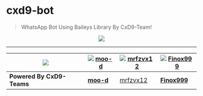 # cxd9-bot
> WhatsApp Bot Using Baileys Library By CxD9-Team!

<p align="center">
  <a href="https://github.com/CxD9-Teams">
    <img src="https://github.com/cxd9-Teams.png?size=100">
  </a>
</p>

---

<a href="https://github.com/CxD9-Teams"><img src="https://github.com/CxD9-Teams.png"></a> | <a href="https://github.com/moo-d"><img title="moo-d" src="https://github.com/moo-d.png" size="200"></a> | [![mrfzvx12](https://github.com/mrfzvx12.png)](https://github.com/mrfzvx12) | [![Finox999](https://github.com/Finox999.png)](https://github.com/Finox999)
----|----|----|----
**Powered By CxD9-Teams** | **[moo-d](https://github.com/moo-d)** | [mrfzvx12](https://github.com/mrfzvx12) | **[Finox999](https://github.com/Finox999)**
